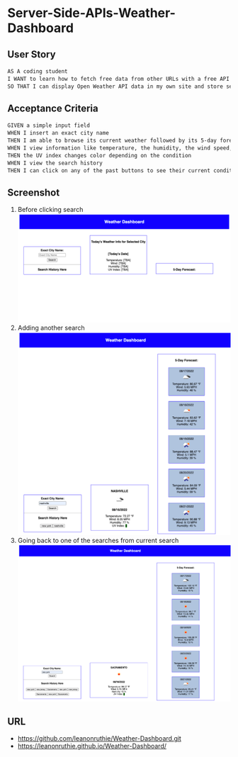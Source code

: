 # Server-Side-APIs-Weather-Dashboard

## User Story

```md
AS A coding student
I WANT to learn how to fetch free data from other URLs with a free API key, in this instance, specifically, Open Weather API
SO THAT I can display Open Weather API data in my own site and store search history to return to
```

## Acceptance Criteria

```md
GIVEN a simple input field
WHEN I insert an exact city name
THEN I am able to browse its current weather followed by its 5-day forecast 
WHEN I view information like temperature, the humidity, the wind speed, and the UV index
THEN the UV index changes color depending on the condition
WHEN I view the search history
THEN I can click on any of the past buttons to see their current condition followed by 5-day forecast
```

## Screenshot

 1. Before clicking search
    <img src="./Assets/127.0.0.1_5500_index.html_exactCity=san+diego (2).png" alt="first_shot"/>
 1. Adding another search
    <img src="./Assets/127.0.0.1_5500_index.html_exactCity=san+diego (3).png" alt="second_shot"/>
 3. Going back to one of the searches from current search
    <img src="./Assets/sacramento.png" alt="final_shot"/>

  ## URL
  * https://github.com/leanonruthie/Weather-Dashboard.git
  * https://leanonruthie.github.io/Weather-Dashboard/
